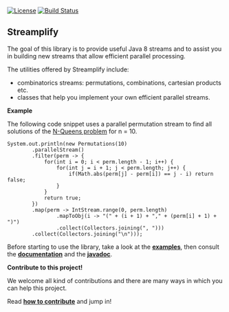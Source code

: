 [![License](https://img.shields.io/badge/License-Apache%202.0-blue.svg)](https://github.com/beryx/streamplify/blob/master/LICENSE)
[![Build Status](https://img.shields.io/travis/beryx/handlebars-java-helpers/master.svg?label=Build)](https://travis-ci.org/beryx/streamplify)
## Streamplify ##


The goal of this library is to provide useful Java 8 streams and to assist you in building new streams that allow efficient parallel processing.

The utilities offered by Streamplify include:

- combinatorics streams: permutations, combinations, cartesian products etc.
- classes that help you implement your own efficient parallel streams.

**Example**

The following code snippet uses a parallel permutation stream to find all solutions of the [N-Queens problem](https://en.wikipedia.org/wiki/Eight_queens_puzzle) for n = 10.
```
System.out.println(new Permutations(10)
        .parallelStream()
        .filter(perm -> {
            for(int i = 0; i < perm.length - 1; i++) {
                for(int j = i + 1; j < perm.length; j++) {
                    if(Math.abs(perm[j] - perm[i]) == j - i) return false;
                }
            }
            return true;
        })
        .map(perm -> IntStream.range(0, perm.length)
                .mapToObj(i -> "(" + (i + 1) + "," + (perm[i] + 1) + ")")
                .collect(Collectors.joining(", ")))
        .collect(Collectors.joining("\n")));
```


Before starting to use the library, take a look at the **[examples](streamplify-examples/src/main/java/org/beryx/streamplify/example)**, then consult the **[documentation](http://streamplify.beryx.org)** and the **[javadoc](http://streamplify.beryx.org/releases/latest/javadoc)**.

**Contribute to this project!**

We welcome all kind of contributions and there are many ways in which you can help this project.

Read **[how to contribute](CONTRIBUTING.md)** and jump in!
